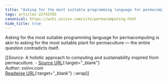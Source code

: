 ```yaml
---
title: "Asking for the most suitable programming language for permacomputing is ..."
tags: articles-22743765
canonical: https://wiki.xxiivv.com/site/permacomputing.html
hide_title: true
---
```


Asking for the most suitable programming language for permacomputing is akin to asking for the most suitable plant for permaculture — the entire question contradicts itself.


[[_Source_: A holistic approach to computing and sustainability inspired from permaculture. - [Source URL](https://wiki.xxiivv.com/site/permacomputing.html){:target="_blank"}<br>
_Author_: xxiivv.com<br>
[Readwise URL](https://readwise.io/open/447038347){:target="_blank"}
::wrap]]